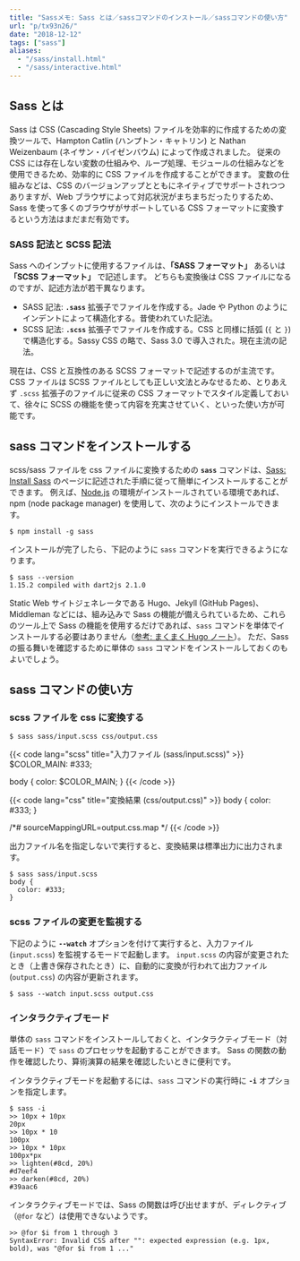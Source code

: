 ```yaml
---
title: "Sassメモ: Sass とは／sassコマンドのインストール／sassコマンドの使い方"
url: "p/tx93n26/"
date: "2018-12-12"
tags: ["sass"]
aliases:
  - "/sass/install.html"
  - "/sass/interactive.html"
---
```


Sass とは
----

Sass は CSS (Cascading Style Sheets) ファイルを効率的に作成するための変換ツールで、Hampton Catlin (ハンプトン・キャトリン) と Nathan Weizenbaum (ネイサン・バイゼンバウム) によって作成されました。
従来の CSS には存在しない変数の仕組みや、ループ処理、モジュールの仕組みなどを使用できるため、効率的に CSS ファイルを作成することができます。
変数の仕組みなどは、CSS のバージョンアップとともにネイティブでサポートされつつありますが、Web ブラウザによって対応状況がまちまちだったりするため、Sass を使って多くのブラウザがサポートしている CSS フォーマットに変換するという方法はまだまだ有効です。

### SASS 記法と SCSS 記法

Sass へのインプットに使用するファイルは、**「SASS フォーマット」** あるいは **「SCSS フォーマット」** で記述します。
どちらも変換後は CSS ファイルになるのですが、記述方法が若干異なります。

- SASS 記法: **`.sass`** 拡張子でファイルを作成する。Jade や Python のようにインデントによって構造化する。昔使われていた記法。
- SCSS 記法: **`.scss`** 拡張子でファイルを作成する。CSS と同様に括弧 (`{` と `}`) で構造化する。Sassy CSS の略で、Sass 3.0 で導入された。現在主流の記法。

現在は、CSS と互換性のある SCSS フォーマットで記述するのが主流です。
CSS ファイルは SCSS ファイルとしても正しい文法とみなせるため、とりあえず `.scss` 拡張子のファイルに従来の CSS フォーマットでスタイル定義しておいて、徐々に SCSS の機能を使って内容を充実させていく、といった使い方が可能です。


sass コマンドをインストールする
----

scss/sass ファイルを css ファイルに変換するための **`sass`** コマンドは、[Sass: Install Sass](https://sass-lang.com/install) のページに記述された手順に従って簡単にインストールすることができます。
例えば、[Node.js](/nodejs/) の環境がインストールされている環境であれば、npm (node package manager) を使用して、次のようにインストールできます。

```console
$ npm install -g sass
```

インストールが完了したら、下記のように `sass` コマンドを実行できるようになります。

```console
$ sass --version
1.15.2 compiled with dart2js 2.1.0
```

Static Web サイトジェネレータである Hugo、Jekyll (GitHub Pages)、Middleman などには、組み込みで Sass の機能が備えられているため、これらのツール上で Sass の機能を使用するだけであれば、`sass` コマンドを単体でインストールする必要はありません（[参考: まくまく Hugo ノート](/hugo/)）。
ただ、Sass の振る舞いを確認するために単体の `sass` コマンドをインストールしておくのもよいでしょう。


sass コマンドの使い方
----

### scss ファイルを css に変換する

```console
$ sass sass/input.scss css/output.css
```

{{< code lang="scss" title="入力ファイル (sass/input.scss)" >}}
$COLOR_MAIN: #333;

body {
  color: $COLOR_MAIN;
}
{{< /code >}}

{{< code lang="css" title="変換結果 (css/output.css)" >}}
body {
  color: #333;
}

/*# sourceMappingURL=output.css.map */
{{< /code >}}

出力ファイル名を指定しないで実行すると、変換結果は標準出力に出力されます。

```console
$ sass sass/input.scss
body {
  color: #333;
}
```

### scss ファイルの変更を監視する

下記のように **`--watch`** オプションを付けて実行すると、入力ファイル (`input.scss`) を監視するモードで起動します。
`input.scss` の内容が変更されたとき（上書き保存されたとき）に、自動的に変換が行われて出力ファイル (`output.css`) の内容が更新されます。

```console
$ sass --watch input.scss output.css
```

### インタラクティブモード

単体の `sass` コマンドをインストールしておくと、インタラクティブモード（対話モード）で `sass` のプロセッサを起動することができます。
Sass の関数の動作を確認したり、算術演算の結果を確認したいときに便利です。

インタラクティブモードを起動するには、`sass` コマンドの実行時に **`-i`** オプションを指定します。

```console
$ sass -i
>> 10px + 10px
20px
>> 10px * 10
100px
>> 10px * 10px
100px*px
>> lighten(#8cd, 20%)
#d7eef4
>> darken(#8cd, 20%)
#39aac6
```

インタラクティブモードでは、Sass の関数は呼び出せますが、ディレクティブ（`@for` など）は使用できないようです。

```console
>> @for $i from 1 through 3
SyntaxError: Invalid CSS after "": expected expression (e.g. 1px, bold), was "@for $i from 1 ..."
```

